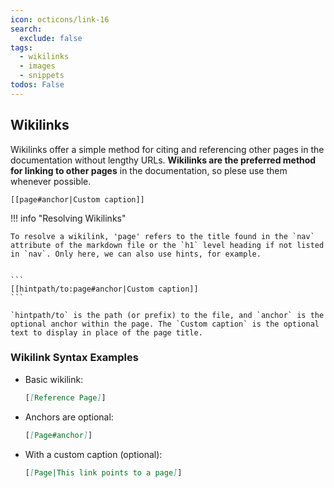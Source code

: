 ```yaml
---
icon: octicons/link-16
search:
  exclude: false
tags:
  - wikilinks
  - images
  - snippets
todos: False
---
```


## Wikilinks

Wikilinks offer a simple method for citing and referencing other pages in the
documentation without lengthy URLs. **Wikilinks are the preferred method for
linking to other pages** in the documentation, so plese use them whenever
possible.

```
[[page#anchor|Custom caption]]
```



!!! info "Resolving Wikilinks"

    To resolve a wikilink, 'page' refers to the title found in the `nav` attribute of the markdown file or the `h1` level heading if not listed in `nav`. Only here, we can also use hints, for example.


    ```
    [[hintpath/to:page#anchor|Custom caption]]
    ```

    `hintpath/to` is the path (or prefix) to the file, and `anchor` is the optional anchor within the page. The `Custom caption` is the optional text to display in place of the page title.

### Wikilink Syntax Examples

- Basic wikilink:

  ```markdown
  [[Reference Page]]
  ```

- Anchors are optional:

  ```markdown
  [[Page#anchor]]
  ```

- With a custom caption (optional):

  ```markdown
  [[Page|This link points to a page]]
  ```



